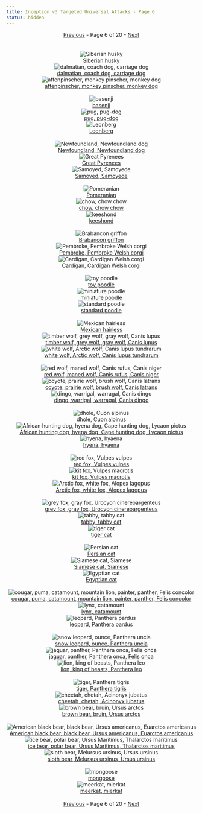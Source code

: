```yaml
---
title: Inception v3 Targeted Universal Attacks - Page 6
status: hidden
---
```

<center><a href="inception-v3-targeted-universal-attacks-page-5.html">Previous</a> - Page 6 of 20 - <a href="inception-v3-targeted-universal-attacks-page-7.html">Next</a></center>
<br /><br /><div class="row">
<div id=250 class="col-md-4"><center>
<img src="/images/incv3_univ/250.png" alt="Siberian husky"" /><br />
<a href="#250">Siberian husky</a></center></div>
<div id=251 class="col-md-4"><center>
<img src="/images/incv3_univ/251.png" alt="dalmatian, coach dog, carriage dog"" /><br />
<a href="#251">dalmatian, coach dog, carriage dog</a></center></div>
<div id=252 class="col-md-4"><center>
<img src="/images/incv3_univ/252.png" alt="affenpinscher, monkey pinscher, monkey dog"" /><br />
<a href="#252">affenpinscher, monkey pinscher, monkey dog</a></center></div>
</div><br />
<div class="row">
<div id=253 class="col-md-4"><center>
<img src="/images/incv3_univ/253.png" alt="basenji"" /><br />
<a href="#253">basenji</a></center></div>
<div id=254 class="col-md-4"><center>
<img src="/images/incv3_univ/254.png" alt="pug, pug-dog"" /><br />
<a href="#254">pug, pug-dog</a></center></div>
<div id=255 class="col-md-4"><center>
<img src="/images/incv3_univ/255.png" alt="Leonberg"" /><br />
<a href="#255">Leonberg</a></center></div>
</div><br />
<div class="row">
<div id=256 class="col-md-4"><center>
<img src="/images/incv3_univ/256.png" alt="Newfoundland, Newfoundland dog"" /><br />
<a href="#256">Newfoundland, Newfoundland dog</a></center></div>
<div id=257 class="col-md-4"><center>
<img src="/images/incv3_univ/257.png" alt="Great Pyrenees"" /><br />
<a href="#257">Great Pyrenees</a></center></div>
<div id=258 class="col-md-4"><center>
<img src="/images/incv3_univ/258.png" alt="Samoyed, Samoyede"" /><br />
<a href="#258">Samoyed, Samoyede</a></center></div>
</div><br />
<div class="row">
<div id=259 class="col-md-4"><center>
<img src="/images/incv3_univ/259.png" alt="Pomeranian"" /><br />
<a href="#259">Pomeranian</a></center></div>
<div id=260 class="col-md-4"><center>
<img src="/images/incv3_univ/260.png" alt="chow, chow chow"" /><br />
<a href="#260">chow, chow chow</a></center></div>
<div id=261 class="col-md-4"><center>
<img src="/images/incv3_univ/261.png" alt="keeshond"" /><br />
<a href="#261">keeshond</a></center></div>
</div><br />
<div class="row">
<div id=262 class="col-md-4"><center>
<img src="/images/incv3_univ/262.png" alt="Brabancon griffon"" /><br />
<a href="#262">Brabancon griffon</a></center></div>
<div id=263 class="col-md-4"><center>
<img src="/images/incv3_univ/263.png" alt="Pembroke, Pembroke Welsh corgi"" /><br />
<a href="#263">Pembroke, Pembroke Welsh corgi</a></center></div>
<div id=264 class="col-md-4"><center>
<img src="/images/incv3_univ/264.png" alt="Cardigan, Cardigan Welsh corgi"" /><br />
<a href="#264">Cardigan, Cardigan Welsh corgi</a></center></div>
</div><br />
<div class="row">
<div id=265 class="col-md-4"><center>
<img src="/images/incv3_univ/265.png" alt="toy poodle"" /><br />
<a href="#265">toy poodle</a></center></div>
<div id=266 class="col-md-4"><center>
<img src="/images/incv3_univ/266.png" alt="miniature poodle"" /><br />
<a href="#266">miniature poodle</a></center></div>
<div id=267 class="col-md-4"><center>
<img src="/images/incv3_univ/267.png" alt="standard poodle"" /><br />
<a href="#267">standard poodle</a></center></div>
</div><br />
<div class="row">
<div id=268 class="col-md-4"><center>
<img src="/images/incv3_univ/268.png" alt="Mexican hairless"" /><br />
<a href="#268">Mexican hairless</a></center></div>
<div id=269 class="col-md-4"><center>
<img src="/images/incv3_univ/269.png" alt="timber wolf, grey wolf, gray wolf, Canis lupus"" /><br />
<a href="#269">timber wolf, grey wolf, gray wolf, Canis lupus</a></center></div>
<div id=270 class="col-md-4"><center>
<img src="/images/incv3_univ/270.png" alt="white wolf, Arctic wolf, Canis lupus tundrarum"" /><br />
<a href="#270">white wolf, Arctic wolf, Canis lupus tundrarum</a></center></div>
</div><br />
<div class="row">
<div id=271 class="col-md-4"><center>
<img src="/images/incv3_univ/271.png" alt="red wolf, maned wolf, Canis rufus, Canis niger"" /><br />
<a href="#271">red wolf, maned wolf, Canis rufus, Canis niger</a></center></div>
<div id=272 class="col-md-4"><center>
<img src="/images/incv3_univ/272.png" alt="coyote, prairie wolf, brush wolf, Canis latrans"" /><br />
<a href="#272">coyote, prairie wolf, brush wolf, Canis latrans</a></center></div>
<div id=273 class="col-md-4"><center>
<img src="/images/incv3_univ/273.png" alt="dingo, warrigal, warragal, Canis dingo"" /><br />
<a href="#273">dingo, warrigal, warragal, Canis dingo</a></center></div>
</div><br />
<div class="row">
<div id=274 class="col-md-4"><center>
<img src="/images/incv3_univ/274.png" alt="dhole, Cuon alpinus"" /><br />
<a href="#274">dhole, Cuon alpinus</a></center></div>
<div id=275 class="col-md-4"><center>
<img src="/images/incv3_univ/275.png" alt="African hunting dog, hyena dog, Cape hunting dog, Lycaon pictus"" /><br />
<a href="#275">African hunting dog, hyena dog, Cape hunting dog, Lycaon pictus</a></center></div>
<div id=276 class="col-md-4"><center>
<img src="/images/incv3_univ/276.png" alt="hyena, hyaena"" /><br />
<a href="#276">hyena, hyaena</a></center></div>
</div><br />
<div class="row">
<div id=277 class="col-md-4"><center>
<img src="/images/incv3_univ/277.png" alt="red fox, Vulpes vulpes"" /><br />
<a href="#277">red fox, Vulpes vulpes</a></center></div>
<div id=278 class="col-md-4"><center>
<img src="/images/incv3_univ/278.png" alt="kit fox, Vulpes macrotis"" /><br />
<a href="#278">kit fox, Vulpes macrotis</a></center></div>
<div id=279 class="col-md-4"><center>
<img src="/images/incv3_univ/279.png" alt="Arctic fox, white fox, Alopex lagopus"" /><br />
<a href="#279">Arctic fox, white fox, Alopex lagopus</a></center></div>
</div><br />
<div class="row">
<div id=280 class="col-md-4"><center>
<img src="/images/incv3_univ/280.png" alt="grey fox, gray fox, Urocyon cinereoargenteus"" /><br />
<a href="#280">grey fox, gray fox, Urocyon cinereoargenteus</a></center></div>
<div id=281 class="col-md-4"><center>
<img src="/images/incv3_univ/281.png" alt="tabby, tabby cat"" /><br />
<a href="#281">tabby, tabby cat</a></center></div>
<div id=282 class="col-md-4"><center>
<img src="/images/incv3_univ/282.png" alt="tiger cat"" /><br />
<a href="#282">tiger cat</a></center></div>
</div><br />
<div class="row">
<div id=283 class="col-md-4"><center>
<img src="/images/incv3_univ/283.png" alt="Persian cat"" /><br />
<a href="#283">Persian cat</a></center></div>
<div id=284 class="col-md-4"><center>
<img src="/images/incv3_univ/284.png" alt="Siamese cat, Siamese"" /><br />
<a href="#284">Siamese cat, Siamese</a></center></div>
<div id=285 class="col-md-4"><center>
<img src="/images/incv3_univ/285.png" alt="Egyptian cat"" /><br />
<a href="#285">Egyptian cat</a></center></div>
</div><br />
<div class="row">
<div id=286 class="col-md-4"><center>
<img src="/images/incv3_univ/286.png" alt="cougar, puma, catamount, mountain lion, painter, panther, Felis concolor"" /><br />
<a href="#286">cougar, puma, catamount, mountain lion, painter, panther, Felis concolor</a></center></div>
<div id=287 class="col-md-4"><center>
<img src="/images/incv3_univ/287.png" alt="lynx, catamount"" /><br />
<a href="#287">lynx, catamount</a></center></div>
<div id=288 class="col-md-4"><center>
<img src="/images/incv3_univ/288.png" alt="leopard, Panthera pardus"" /><br />
<a href="#288">leopard, Panthera pardus</a></center></div>
</div><br />
<div class="row">
<div id=289 class="col-md-4"><center>
<img src="/images/incv3_univ/289.png" alt="snow leopard, ounce, Panthera uncia"" /><br />
<a href="#289">snow leopard, ounce, Panthera uncia</a></center></div>
<div id=290 class="col-md-4"><center>
<img src="/images/incv3_univ/290.png" alt="jaguar, panther, Panthera onca, Felis onca"" /><br />
<a href="#290">jaguar, panther, Panthera onca, Felis onca</a></center></div>
<div id=291 class="col-md-4"><center>
<img src="/images/incv3_univ/291.png" alt="lion, king of beasts, Panthera leo"" /><br />
<a href="#291">lion, king of beasts, Panthera leo</a></center></div>
</div><br />
<div class="row">
<div id=292 class="col-md-4"><center>
<img src="/images/incv3_univ/292.png" alt="tiger, Panthera tigris"" /><br />
<a href="#292">tiger, Panthera tigris</a></center></div>
<div id=293 class="col-md-4"><center>
<img src="/images/incv3_univ/293.png" alt="cheetah, chetah, Acinonyx jubatus"" /><br />
<a href="#293">cheetah, chetah, Acinonyx jubatus</a></center></div>
<div id=294 class="col-md-4"><center>
<img src="/images/incv3_univ/294.png" alt="brown bear, bruin, Ursus arctos"" /><br />
<a href="#294">brown bear, bruin, Ursus arctos</a></center></div>
</div><br />
<div class="row">
<div id=295 class="col-md-4"><center>
<img src="/images/incv3_univ/295.png" alt="American black bear, black bear, Ursus americanus, Euarctos americanus"" /><br />
<a href="#295">American black bear, black bear, Ursus americanus, Euarctos americanus</a></center></div>
<div id=296 class="col-md-4"><center>
<img src="/images/incv3_univ/296.png" alt="ice bear, polar bear, Ursus Maritimus, Thalarctos maritimus"" /><br />
<a href="#296">ice bear, polar bear, Ursus Maritimus, Thalarctos maritimus</a></center></div>
<div id=297 class="col-md-4"><center>
<img src="/images/incv3_univ/297.png" alt="sloth bear, Melursus ursinus, Ursus ursinus"" /><br />
<a href="#297">sloth bear, Melursus ursinus, Ursus ursinus</a></center></div>
</div><br />
<div class="row">
<div id=298 class="col-md-4"><center>
<img src="/images/incv3_univ/298.png" alt="mongoose"" /><br />
<a href="#298">mongoose</a></center></div>
<div id=299 class="col-md-4"><center>
<img src="/images/incv3_univ/299.png" alt="meerkat, mierkat"" /><br />
<a href="#299">meerkat, mierkat</a></center></div>
</div><br />
<center><a href="inception-v3-targeted-universal-attacks-page-5.html">Previous</a> - Page 6 of 20 - <a href="inception-v3-targeted-universal-attacks-page-7.html">Next</a></center>
